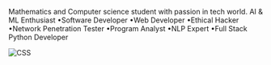 Mathematics and Computer science student with passion in tech world.
AI & ML Enthusiast 
•Software Developer 
•Web Developer
•Ethical Hacker 
•Network Penetration Tester 
•Program Analyst 
•NLP Expert 
•Full Stack Python Developer


![CSS](https://icons8.com/icon/7gdY5qNXaKC0/css3)
